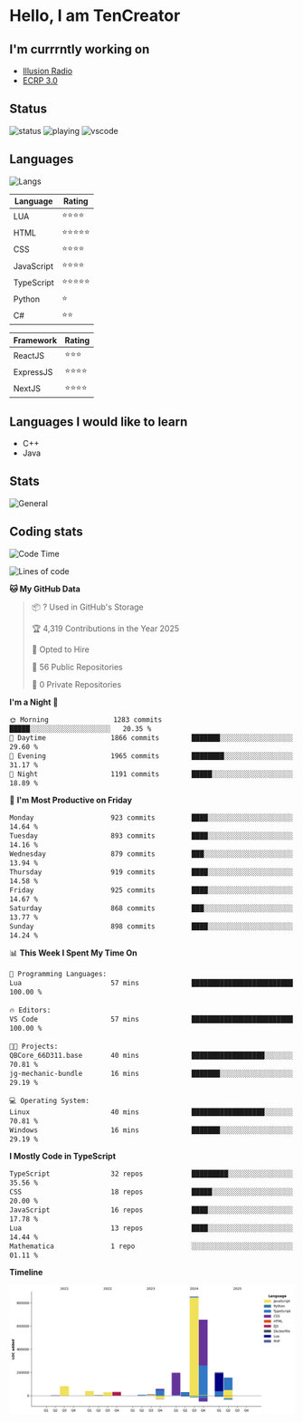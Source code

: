 # Hello, I am TenCreator

## I'm currrntly working on
- [Illusion Radio](https://illusionradio.co.uk/)
- [ECRP 3.0](http://github.com/Emerald-Coast-Roleplay/)

## Status
![status](https://api.statusbadges.me/badge/status/518334475038359555?simple=true&style=for-the-badge)
![playing](https://api.statusbadges.me/badge/playing/518334475038359555?style=for-the-badge)
![vscode](https://api.statusbadges.me/badge/vscode/518334475038359555?style=for-the-badge)

## Languages
![Langs](https://github-readme-stats.vercel.app/api/top-langs/?username=tencreator&layout=compact&theme=radical)


|Language|Rating|
|--------|------|
|LUA|⭐️⭐️⭐️⭐️|
|HTML|⭐️⭐️⭐️⭐️⭐️|
|CSS|⭐️⭐️⭐️⭐️|
|JavaScript|⭐️⭐️⭐️⭐️|
|TypeScript|⭐️⭐️⭐️⭐️⭐️|
|Python|⭐️|
|C#|⭐️⭐️ |

|Framework|Rating|
|--------|------|
|ReactJS|⭐️⭐️⭐|
|ExpressJS|⭐️⭐️⭐️⭐️|
|NextJS|⭐️⭐️⭐⭐️|

## Languages I would like to learn
- C++
- Java

## Stats
![General](https://github-readme-stats.vercel.app/api?username=tencreator&show_icons=true&theme=radical)

## Coding stats

<!--START_SECTION:waka-->
![Code Time](http://img.shields.io/badge/Code%20Time-639%20hrs%207%20mins-blue)

![Lines of code](https://img.shields.io/badge/From%20Hello%20World%20I%27ve%20Written-2.4%20million%20lines%20of%20code-blue)

**🐱 My GitHub Data** 

> 📦 ? Used in GitHub's Storage 
 > 
> 🏆 4,319 Contributions in the Year 2025
 > 
> 💼 Opted to Hire
 > 
> 📜 56 Public Repositories 
 > 
> 🔑 0 Private Repositories 
 > 
**I'm a Night 🦉** 

```text
🌞 Morning                1283 commits        █████░░░░░░░░░░░░░░░░░░░░   20.35 % 
🌆 Daytime                1866 commits        ███████░░░░░░░░░░░░░░░░░░   29.60 % 
🌃 Evening                1965 commits        ████████░░░░░░░░░░░░░░░░░   31.17 % 
🌙 Night                  1191 commits        █████░░░░░░░░░░░░░░░░░░░░   18.89 % 
```
📅 **I'm Most Productive on Friday** 

```text
Monday                   923 commits         ████░░░░░░░░░░░░░░░░░░░░░   14.64 % 
Tuesday                  893 commits         ████░░░░░░░░░░░░░░░░░░░░░   14.16 % 
Wednesday                879 commits         ███░░░░░░░░░░░░░░░░░░░░░░   13.94 % 
Thursday                 919 commits         ████░░░░░░░░░░░░░░░░░░░░░   14.58 % 
Friday                   925 commits         ████░░░░░░░░░░░░░░░░░░░░░   14.67 % 
Saturday                 868 commits         ███░░░░░░░░░░░░░░░░░░░░░░   13.77 % 
Sunday                   898 commits         ████░░░░░░░░░░░░░░░░░░░░░   14.24 % 
```


📊 **This Week I Spent My Time On** 

```text
💬 Programming Languages: 
Lua                      57 mins             █████████████████████████   100.00 % 

🔥 Editors: 
VS Code                  57 mins             █████████████████████████   100.00 % 

🐱‍💻 Projects: 
QBCore_66D311.base       40 mins             ██████████████████░░░░░░░   70.81 % 
jg-mechanic-bundle       16 mins             ███████░░░░░░░░░░░░░░░░░░   29.19 % 

💻 Operating System: 
Linux                    40 mins             ██████████████████░░░░░░░   70.81 % 
Windows                  16 mins             ███████░░░░░░░░░░░░░░░░░░   29.19 % 
```

**I Mostly Code in TypeScript** 

```text
TypeScript               32 repos            █████████░░░░░░░░░░░░░░░░   35.56 % 
CSS                      18 repos            █████░░░░░░░░░░░░░░░░░░░░   20.00 % 
JavaScript               16 repos            ████░░░░░░░░░░░░░░░░░░░░░   17.78 % 
Lua                      13 repos            ████░░░░░░░░░░░░░░░░░░░░░   14.44 % 
Mathematica              1 repo              ░░░░░░░░░░░░░░░░░░░░░░░░░   01.11 % 
```



**Timeline**

![Lines of Code chart](https://raw.githubusercontent.com/tencreator/tencreator/main/assets/bar_graph.png)


<!--END_SECTION:waka-->

